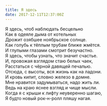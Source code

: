 ```yaml
---
title: Я здесь
date: 2017-12-11T12:37:00Z
---
```


Я здесь, чтоб наблюдать бесцельно<br />Как в одеяле дыма от котельных<br />Дрожит озябшее ноябрьское солнце.<br />Как голубь к тёплым трубам ближе жмётся.<br />И глупыми глазами смотрит безучастно.<br />Я здесь, чтобы узнать, что значит счастье.<br />И, провожая взглядом стаю белых чаек,<br />Расстаться с чёрной давящей печалью.<br />Отсюда, с высоты, вся жизнь как на ладони.<br />И кровь кипит, словно железо в домне.<br />Мне нравится задумываться, надо жить ли.<br />Ведь на краю яснее взгляд и чище мысли.<br />Когда я с крыши к лифту неуверенно шагаю,<br />Я будто новый рок-н-ролл пляшу нагая.